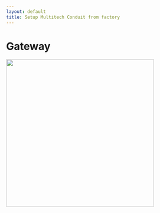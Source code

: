 ```yaml
---
layout: default
title: Setup Multitech Conduit from factory
---
```


#  Gateway

<img src="/multitechImages/gatewaypi.jpg" width="400">


